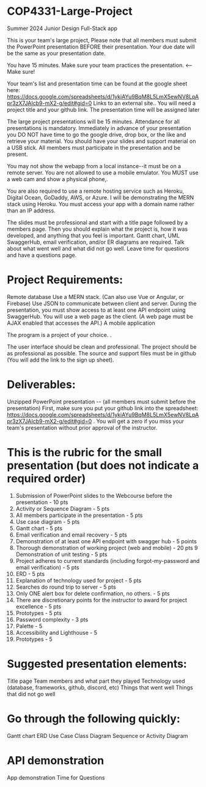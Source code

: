 # COP4331-Large-Project
Summer 2024 Junior Design Full-Stack app


This is your team's large project, Please note that all members must submit the PowerPoint presentation BEFORE their presentation. Your due date will be the same as your presentation date.

You have 15 minutes. Make sure your team practices the presentation. <-- Make sure!

Your team's list and presentation time can be found at the google sheet here: https://docs.google.com/spreadsheets/d/1ykiAYu9BqM8L5LmX5ewNV8LpApr3zX7JAIcb9-mX2-g/edit#gid=0 Links to an external site..  You will need a project title and your github link. The presentation time will be assigned later

The large project presentations will be 15 minutes. Attendance for all presentations is mandatory. Immediately in advance of your presentation you DO NOT have time to go the google drive, drop box, or the like and retrieve your material. You should have your slides and support material on a USB stick. All members must participate in the presentation and be present.

You may not show the webapp from a local instance--it must be on a remote server. You are not allowed to use a mobile emulator. You MUST use a web cam and show a physical phone,.

You are also required to use a remote hosting service such as Heroku, Digital Ocean, GoDaddy, AWS, or Azure. I will be demonstrating the MERN stack using Heroku. You must access your app with a domain name rather than an IP address.

The slides must be professional and start with a title page followed by a members page. Then you should explain what the project is, how it was developed, and anything that you feel is important. Gantt chart, UML SwaggerHub, email verification, and/or ER diagrams are required. Talk about what went well and what did not go well. Leave time for questions and have a questions page.

# Project Requirements:
Remote database
Use a MERN stack. (Can also use Vue or Angular, or Firebase)
Use JSON to communicate between client and server. During the presentation, you must show access to at least one API endpoint using SwaggerHub.
You will use a web page as the client. (A web page must be AJAX enabled that accesses the API.)
A mobile application

The program is a project of your choice. .

The user interface should be clean and professional. The project should be as professional as possible. The source and support files must be in github (You will add the link to the sign up sheet).

# Deliverables:
Unzipped PowerPoint presentation -- (all members must submit before the presentation) 
First, make sure you put your github link into the spreadsheet:
https://docs.google.com/spreadsheets/d/1ykiAYu9BqM8L5LmX5ewNV8LpApr3zX7JAIcb9-mX2-g/edit#gid=0 . 
You will get a zero if you miss your team's presentation without prior approval of the instructor.

# This is the rubric for the small presentation (but does not indicate a required order)

1. Submission of PowerPoint slides to the Webcourse before the presentation - 10 pts
2. Activity or Sequence Diagram - 5 pts
3. All members participate in the presentation - 5 pts
4. Use case diagram - 5 pts
5. Gantt chart - 5 pts
6. Email verification and email recovery - 5 pts
7. Demonstration of at least one API endpoint with swagger hub - 5 points
8. Thorough demonstration of working project (web and mobile) - 20 pts
9 Demonstration of unit testing - 5 pts
10. Project adheres to current standards (including forgot-my-password and email verification) - 5 pts
11. ERD - 5 pts
12. Explanation of technology used for project - 5 pts
13. Searches do round trip to server - 5 pts
14. Only ONE alert box for delete confirmation, no others. - 5 pts
14. There are discretionary points for the instructor to award for project excellence - 5 pts
15. Prototypes - 5 pts
16. Password complexity - 3 pts
17. Palette - 5
18. Accessibility and Lighthouse - 5
19. Prototypes - 5

# Suggested presentation elements:

Title page
Team members and what part they played
Technology used (database, frameworks, github, discord, etc)
Things that went well
Things that did not go well

# Go through the following quickly:
Gantt chart
ERD
Use Case
Class Diagram
Sequence or Activity Diagram

# API demonstration
App demonstration
Time for Questions
